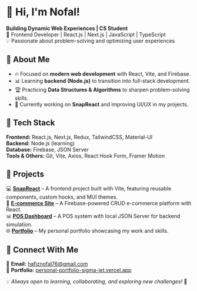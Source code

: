 # 👋 Hi, I'm Nofal!  

**Building Dynamic Web Experiences | CS Student**  
🚀 Frontend Developer | React.js | Next.js | JavaScript | TypeScript  
💡 Passionate about problem-solving and optimizing user experiences  

## 🔹 About Me  
- 🔥 Focused on **modern web development** with React, Vite, and Firebase.  
- 📊 Learning **backend (Node.js)** to transition into full-stack development.  
- 🏆 Practicing **Data Structures & Algorithms** to sharpen problem-solving skills.  
- 🎯 Currently working on **SnapReact** and improving UI/UX in my projects.  

## 🔹 Tech Stack  
**Frontend:** React.js, Next.js, Redux, TailwindCSS, Material-UI  
**Backend:** Node.js (learning)  
**Database:** Firebase, JSON Server  
**Tools & Others:** Git, Vite, Axios, React Hook Form, Framer Motion  

## 🔹 Projects  
💻 **[SnapReact](https://github.com/Nofal71/SnapReact)** – A frontend project built with Vite, featuring reusable components, custom hooks, and MUI themes.  
🛒 **[E-commerce Site](https://github.com/Nofal71/e-commerce-site)** – A Firebase-powered CRUD e-commerce platform with React.  
📊 **[POS Dashboard](https://github.com/Nofal71/Point-of-Sale-Dashboard)** – A POS system with local JSON Server for backend simulation.  
🌐 **[Portfolio](https://personal-portfolio-sigma-jet.vercel.app/)** – My personal portfolio showcasing my work and skills.  

## 🔹 Connect With Me  
📩 **Email:** hafiznofal76@gmail.com  
🔗 **Portfolio:** [personal-portfolio-sigma-jet.vercel.app](https://personal-portfolio-sigma-jet.vercel.app/)  


💡 _Always open to learning, collaborating, and exploring new challenges!_ 🚀  
